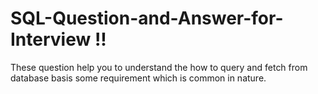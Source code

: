 # SQL-Question-and-Answer-for-Interview !!
These question help you to understand the how to query and fetch from database basis some requirement which is common in nature.
